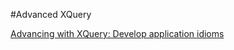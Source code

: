 #Advanced XQuery 


[Advancing with XQuery: Develop application idioms](http://www.ibm.com/developerworks/xml/tutorials/x-advxquery/)

